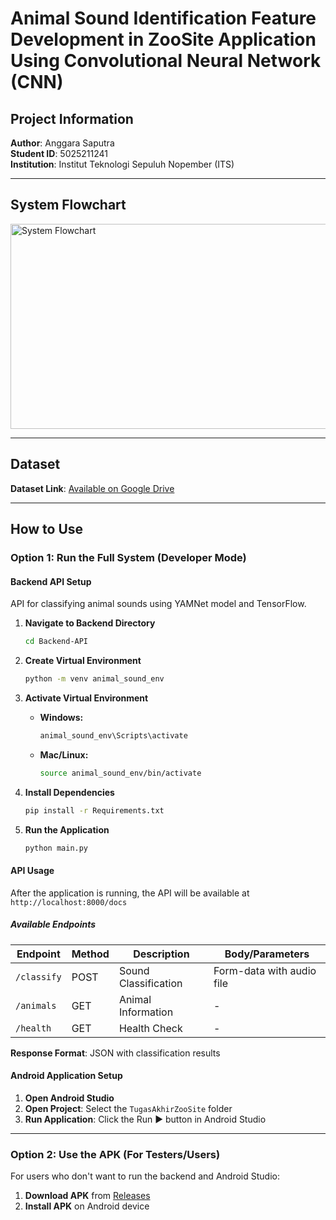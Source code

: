 # Animal Sound Identification Feature Development in ZooSite Application Using Convolutional Neural Network (CNN)

## Project Information

**Author**: Anggara Saputra  
**Student ID**: 5025211241  
**Institution**: Institut Teknologi Sepuluh Nopember (ITS)

---

## System Flowchart

<img width="4892" height="328" alt="System Flowchart" src="https://github.com/user-attachments/assets/abb34dbe-e91e-4082-a178-763c72717697" />

---

## Dataset

**Dataset Link**: [Available on Google Drive](link_drive)

---

## How to Use

### Option 1: Run the Full System (Developer Mode)

#### Backend API Setup

API for classifying animal sounds using YAMNet model and TensorFlow.

1. **Navigate to Backend Directory**
   ```bash
   cd Backend-API
   ```

2. **Create Virtual Environment**
   ```bash
   python -m venv animal_sound_env
   ```

3. **Activate Virtual Environment**
   - **Windows:**
     ```bash
     animal_sound_env\Scripts\activate
     ```
   - **Mac/Linux:**
     ```bash
     source animal_sound_env/bin/activate
     ```

4. **Install Dependencies**
   ```bash
   pip install -r Requirements.txt
   ```

5. **Run the Application**
   ```bash
   python main.py
   ```

#### API Usage

After the application is running, the API will be available at `http://localhost:8000/docs`

##### Available Endpoints

| Endpoint | Method | Description | Body/Parameters |
|----------|--------|-------------|-----------------|
| `/classify` | POST | Sound Classification | Form-data with audio file |
| `/animals` | GET | Animal Information | - |
| `/health` | GET | Health Check | - |

**Response Format**: JSON with classification results

#### Android Application Setup

1. **Open Android Studio**
2. **Open Project**: Select the `TugasAkhirZooSite` folder
3. **Run Application**: Click the Run ▶ button in Android Studio

---

### Option 2: Use the APK (For Testers/Users)

For users who don't want to run the backend and Android Studio:

1. **Download APK** from [Releases](link_to_releases)
2. **Install APK** on Android device
